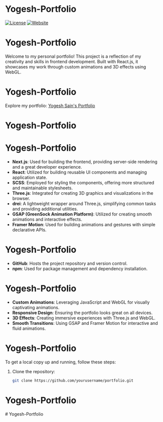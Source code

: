 # Yogesh-Portfolio

[![License](https://img.shields.io/badge/license-MIT-blue.svg)](LICENSE)
[![Website](https://img.shields.io/badge/website-live-brightgreen)](https://vedas-dixit-portfolio.vercel.app)

# Yogesh-Portfolio

Welcome to my personal portfolio! This project is a reflection of my creativity and skills in frontend development. Built with React.js, it showcases my work through custom animations and 3D effects using WebGL.

# Yogesh-Portfolio

Explore my portfolio: [Yogesh Sain's Portfolio](https://vedas-dixit-portfolio.vercel.app)

# Yogesh-Portfolio

# Yogesh-Portfolio

- **Next.js**: Used for building the frontend, providing server-side rendering and a great developer experience.
- **React**: Utilized for building reusable UI components and managing application state.
- **SCSS**: Employed for styling the components, offering more structured and maintainable stylesheets.
- **Three.js**: Integrated for creating 3D graphics and visualizations in the browser.
- **drei**: A lightweight wrapper around Three.js, simplifying common tasks and providing additional utilities.
- **GSAP (GreenSock Animation Platform)**: Utilized for creating smooth animations and interactive effects.
- **Framer Motion**: Used for building animations and gestures with simple declarative APIs.

# Yogesh-Portfolio

- **GitHub**: Hosts the project repository and version control.
- **npm**: Used for package management and dependency installation.

# Yogesh-Portfolio

- **Custom Animations**: Leveraging JavaScript and WebGL for visually captivating animations.
- **Responsive Design**: Ensuring the portfolio looks great on all devices.
- **3D Effects**: Creating immersive experiences with Three.js and WebGL.
- **Smooth Transitions**: Using GSAP and Framer Motion for interactive and fluid animations.

# Yogesh-Portfolio

To get a local copy up and running, follow these steps:

1. Clone the repository:
   ```bash
   git clone https://github.com/yourusername/portfolio.git
# Yogesh-Portfolio
 
 #   Y o g e s h - P o r t f o l i o 
 
 
